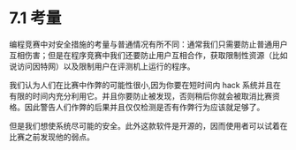 # 7.1 考量

编程竞赛中对安全措施的考量与普通情况有所不同：通常我们只需要防止普通用户互相伤害；但是在程序竞赛中我们还要防止用户互相合作，获取限制性资源（比如说访问因特网）以及限制用户在评测机上运行的程序。

我们认为人们在比赛中作弊的可能性很小,因为你要在短时间内 hack 系统并且在有限的时间内充分利用它。并且你要防止被发现，否则稍后你就会被取消比赛资格。因此警告人们作弊的后果并且仅仅检测是否有作弊行为应该就足够了。

但是我们想使系统尽可能的安全。此外这款软件是开源的，因而使用者可以试着在比赛之前发现他的弱点。
